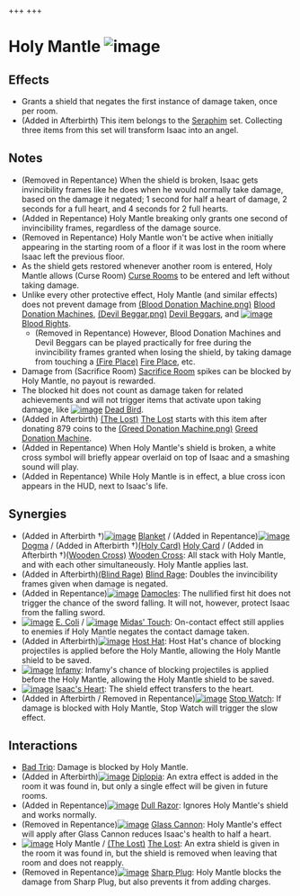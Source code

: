 +++
+++

 # Holy Mantle ![image](/image/Holy_Mantle.png) 


Effects
---------


* Grants a shield that negates the first instance of damage taken, once per room.
* (Added in Afterbirth) This item belongs to the [Seraphim](/wiki/Seraphim_(Transformation) "Seraphim (Transformation)") set. Collecting three items from this set will transform Isaac into an angel.


Notes
-------


* (Removed in Repentance) When the shield is broken, Isaac gets invincibility frames like he does when he would normally take damage, based on the damage it negated; 1 second for half a heart of damage, 2 seconds for a full heart, and 4 seconds for 2 full hearts.
* (Added in Repentance) Holy Mantle breaking only grants one second of invincibility frames, regardless of the damage source.
* (Removed in Repentance) Holy Mantle won't be active when initially appearing in the starting room of a floor if it was lost in the room where Isaac left the previous floor.
* As the shield gets restored whenever another room is entered, Holy Mantle allows (Curse Room) [Curse Rooms](/wiki/Curse_Room "Curse Room") to be entered and left without taking damage.
* Unlike every other protective effect, Holy Mantle (and similar effects) does not prevent damage from [(Blood Donation Machine.png)](https://static.wikia.nocookie.net/bindingofisaacre_gamepedia/images/6/6e/Blood_Donation_Machine.png/revision/latest?cb=20210821075842) [Blood Donation Machines](/wiki/Machines#Blood_Donation_Machine "Machines"), [(Devil Beggar.png)](https://static.wikia.nocookie.net/bindingofisaacre_gamepedia/images/b/b6/Devil_Beggar.png/revision/latest?cb=20210821101216) [Devil Beggars](/wiki/Beggar#Devil_Beggar "Beggar"), and [![image](/image/Blood_Rights.png)](/wiki/Blood_Rights "Blood Rights") [Blood Rights](/wiki/Blood_Rights "Blood Rights").
	+ (Removed in Repentance) However, Blood Donation Machines and Devil Beggars can be played practically for free during the invincibility frames granted when losing the shield, by taking damage from touching a [(Fire Place)](/wiki/Fire_Place "Fire Place") [Fire Place](/wiki/Fire_Place "Fire Place"), etc.
* Damage from (Sacrifice Room) [Sacrifice Room](/wiki/Sacrifice_Room "Sacrifice Room") spikes can be blocked by Holy Mantle, no payout is rewarded.
* The blocked hit does not count as damage taken for related achievements and will not trigger items that activate upon taking damage, like [![image](/image/Dead_Bird.png)](/wiki/Dead_Bird "Dead Bird") [Dead Bird](/wiki/Dead_Bird "Dead Bird").
* (Added in Afterbirth)  [(The Lost)](/wiki/The_Lost "The Lost") [The Lost](/wiki/The_Lost "The Lost") starts with this item after donating 879 coins to the [(Greed Donation Machine.png)](https://static.wikia.nocookie.net/bindingofisaacre_gamepedia/images/a/ac/Greed_Donation_Machine.png/revision/latest?cb=20190404221730) [Greed Donation Machine](/wiki/Machines#Greed_Donation_Machine "Machines").
* (Added in Repentance) When Holy Mantle's shield is broken, a white cross symbol will briefly appear overlaid on top of Isaac and a smashing sound will play.
* (Added in Repentance) While Holy Mantle is in effect, a blue cross icon appears in the HUD, next to Isaac's life.


Synergies
-----------


* (Added in Afterbirth †)[![image](/image/Blanket.png)](/wiki/Blanket "Blanket") [Blanket](/wiki/Blanket "Blanket") / (Added in Repentance)[![image](/image/Dogma_(Item).png)](/wiki/Dogma_(Item) "Dogma") [Dogma](/wiki/Dogma_(Item) "Dogma (Item)") / (Added in Afterbirth †)[(Holy Card)](/wiki/Holy_Card "Holy Card") [Holy Card](/wiki/Holy_Card "Holy Card") / (Added in Afterbirth †)[(Wooden Cross)](/wiki/Wooden_Cross "Wooden Cross") [Wooden Cross](/wiki/Wooden_Cross "Wooden Cross"): All stack with Holy Mantle, and with each other simultaneously. Holy Mantle applies last.
* (Added in Afterbirth)[(Blind Rage)](/wiki/Blind_Rage "Blind Rage") [Blind Rage](/wiki/Blind_Rage "Blind Rage"): Doubles the invincibility frames given when damage is negated.
* (Added in Repentance)[![image](/image/Damocles.png)](/wiki/Damocles "Damocles") [Damocles](/wiki/Damocles "Damocles"): The nullified first hit does not trigger the chance of the sword falling. It will not, however, protect Isaac from the falling sword.
* [![image](/image/E._Coli.png)](/wiki/E._Coli "E. Coli") [E. Coli](/wiki/E._Coli "E. Coli") / [![image](/image/Midas%27_Touch.png)](/wiki/Midas%27_Touch "Midas' Touch") [Midas' Touch](/wiki/Midas%27_Touch "Midas' Touch"): On-contact effect still applies to enemies if Holy Mantle negates the contact damage taken.
* (Added in Afterbirth)[![image](/image/Host_Hat.png)](/wiki/Host_Hat "Host Hat") [Host Hat](/wiki/Host_Hat "Host Hat"): Host Hat's chance of blocking projectiles is applied before the Holy Mantle, allowing the Holy Mantle shield to be saved.
* [![image](/image/Infamy.png)](/wiki/Infamy "Infamy") [Infamy](/wiki/Infamy "Infamy"): Infamy's chance of blocking projectiles is applied before the Holy Mantle, allowing the Holy Mantle shield to be saved.
* [![image](/image/Isaac%27s_Heart.png)](/wiki/Isaac%27s_Heart "Isaac's Heart") [Isaac's Heart](/wiki/Isaac%27s_Heart "Isaac's Heart"): The shield effect transfers to the heart.
* (Added in Afterbirth / Removed in Repentance)[![image](/image/Stop_Watch.png)](/wiki/Stop_Watch "Stop Watch") [Stop Watch](/wiki/Stop_Watch "Stop Watch"): If damage is blocked with Holy Mantle, Stop Watch will trigger the slow effect.


Interactions
--------------


* [Bad Trip](/wiki/Bad_Trip "Bad Trip"): Damage is blocked by Holy Mantle.
* (Added in Afterbirth)[![image](/image/Diplopia.png)](/wiki/Diplopia "Diplopia") [Diplopia](/wiki/Diplopia "Diplopia"): An extra effect is added in the room it was found in, but only a single effect will be given in future rooms.
* (Added in Repentance)[![image](/image/Dull_Razor.png)](/wiki/Dull_Razor "Dull Razor") [Dull Razor](/wiki/Dull_Razor "Dull Razor"): Ignores Holy Mantle's shield and works normally.
* (Removed in Repentance)[![image](/image/Glass_Cannon.png)](/wiki/Glass_Cannon "Glass Cannon") [Glass Cannon](/wiki/Glass_Cannon "Glass Cannon"): Holy Mantle's effect will apply after Glass Cannon reduces Isaac's health to half a heart.
* [![image](/image/Holy_Mantle.png)](/wiki/Holy_Mantle "Holy Mantle") Holy Mantle /  [(The Lost)](/wiki/The_Lost "The Lost") [The Lost](/wiki/The_Lost "The Lost"): An extra shield is given in the room it was found in, but the shield is removed when leaving that room and does not reapply.
* (Removed in Repentance)[![image](/image/Sharp_Plug.png)](/wiki/Sharp_Plug "Sharp Plug") [Sharp Plug](/wiki/Sharp_Plug "Sharp Plug"): Holy Mantle blocks the damage from Sharp Plug, but also prevents it from adding charges.


